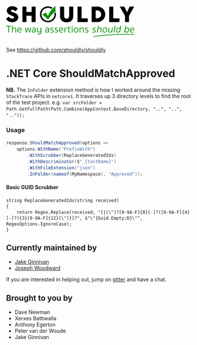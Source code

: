 ![Shouldly Logo](https://raw.githubusercontent.com/shouldly/shouldly/master/assets/logo_350x84.png)  
========

See https://github.com/shouldly/shouldly

# .NET Core ShouldMatchApproved

**NB.** The `InFolder` extension method is how I worked around the missing `StackTrace` APIs in `netcore1`. It traverses up 3 directory levels to find the root of the test project. e.g. `var srcFolder = Path.GetFullPath(Path.Combine(AppContext.BaseDirectory, "..", "..", ".."));`

### Usage

```cs
response.ShouldMatchApproved(options =>
    options.WithName("PrefixWith")
        .WithScrubber(ReplaceGeneratedIds)
        .WithDescriminator($"_{testName}")
        .WithFileExtension("json")
        .InFolder(nameof(MyNamespace), "Approved"));
```

#### Basic GUID Scrubber

```
string ReplaceGeneratedIds(string received)
{
    return Regex.Replace(received, "[{(\"]?[0-9A-F]{8}[-]?([0-9A-F]{4}[-]?){3}[0-9A-F]{12}[\")}]?", $"\"{Guid.Empty:D}\"", RegexOptions.IgnoreCase);
}
```

## Currently maintained by
 - [Jake Ginnivan](https://github.com/JakeGinnivan)
 - [Joseph Woodward](https://github.com/JosephWoodward)

If you are interested in helping out, jump on [gitter](https://gitter.im/shouldly/shouldly) and have a chat.

## Brought to you by
 - Dave Newman
 - Xerxes Battiwalla
 - Anthony Egerton
 - Peter van der Woude
 - Jake Ginnivan
